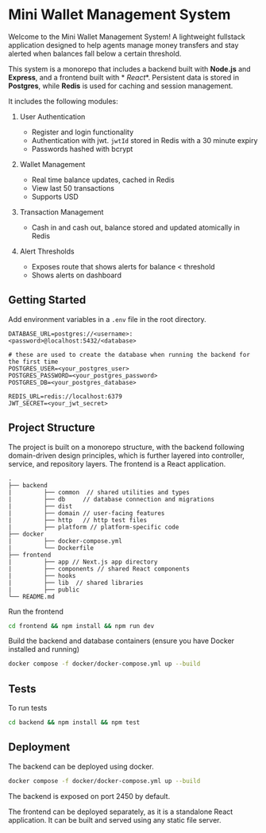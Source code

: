 # Mini Wallet Management System

Welcome to the Mini Wallet Management System! A lightweight fullstack application designed to help agents manage money
transfers and stay alerted when balances fall below a certain threshold.

This system is a monorepo that includes a backend built with **Node.js** and **Express**, and a frontend built with *
*React**. Persistent data is stored in **Postgres**, while **Redis** is used for caching and session management.

It includes the following modules:

1. User Authentication
    - Register and login functionality
    - Authentication with jwt. `jwtId` stored in Redis with a 30 minute expiry
    - Passwords hashed with bcrypt

2. Wallet Management
    - Real time balance updates, cached in Redis
    - View last 50 transactions
    - Supports USD

3. Transaction Management
    - Cash in and cash out, balance stored and updated atomically in Redis

4. Alert Thresholds
    - Exposes route that shows alerts for balance < threshold
    - Shows alerts on dashboard

## Getting Started

Add environment variables in a `.env` file in the root directory.

```env
DATABASE_URL=postgres://<username>:<password>@localhost:5432/<database>

# these are used to create the database when running the backend for the first time
POSTGRES_USER=<your_postgres_user>
POSTGRES_PASSWORD=<your_postgres_password>
POSTGRES_DB=<your_postgres_database>

REDIS_URL=redis://localhost:6379
JWT_SECRET=<your_jwt_secret>
```

## Project Structure

The project is built on a monorepo structure, with the backend following domain-driven design principles, which is
further layered into controller, service, and repository layers. The frontend is a React application.

```
.
├── backend
|         ├── common  // shared utilities and types
|         ├── db     // database connection and migrations
|         ├── dist
|         ├── domain // user-facing features
|         ├── http   // http test files
|         ├── platform // platform-specific code
├── docker
|         ├── docker-compose.yml
|         └── Dockerfile
├── frontend
|         ├── app // Next.js app directory
|         ├── components // shared React components
|         ├── hooks
|         ├── lib  // shared libraries
|         ├── public
└── README.md

```

Run the frontend

```bash
cd frontend && npm install && npm run dev
```

Build the backend and database containers (ensure you have Docker installed and running)

```bash
docker compose -f docker/docker-compose.yml up --build
```

## Tests

To run tests

```bash
cd backend && npm install && npm test
```

## Deployment

The backend can be deployed using docker.

```bash
docker compose -f docker/docker-compose.yml up --build
```

The backend is exposed on port 2450 by default.

The frontend can be deployed separately, as it is a standalone React application. It can be built and served using any
static file server.